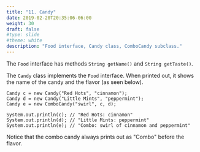 ```yaml
---
title: "11. Candy"
date: 2019-02-20T20:35:06-06:00
weight: 30
draft: false
#type: slide
#theme: white
description: "Food interface, Candy class, ComboCandy subclass."
---
```


The `Food` interface has methods `String getName()` and `String
getTaste()`.

The `Candy` class implements the `Food` interface. When printed out,
it shows the name of the candy and the flavor (as seen below). 

    Candy c = new Candy("Red Hots", "cinnamon");
    Candy d = new Candy("Little Mints", "peppermint");
    Candy e = new ComboCandy("swirl", c, d);
    
    System.out.println(c); // "Red Hots: cinnamon"
    System.out.println(d); // "Little Mints: peppermint"
    System.out.println(e); // "Combo: swirl of cinnamon and peppermint"

Notice that the combo candy always prints out as "Combo" before the
flavor.

